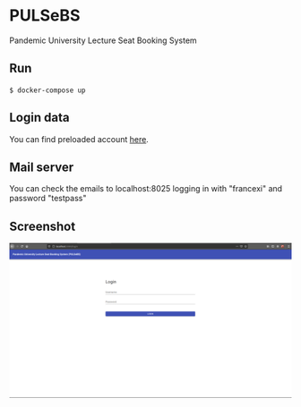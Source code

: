 # PULSeBS
Pandemic University Lecture Seat Booking System

## Run
	$ docker-compose up

## Login data
You can find preloaded account [here](./server/README.md).

## Mail server
You can check the emails to localhost:8025 logging in with "francexi" and password "testpass"

## Screenshot
![LoginPage](PICs/logInPage.png)
